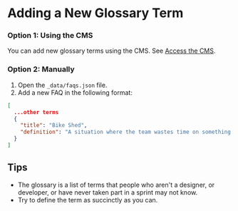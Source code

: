 # Adding a New Glossary Term

### Option 1: Using the CMS

You can add new glossary terms using the CMS. See [Access the CMS](https://github.com/thoughtbot/design-sprint-guide#access-the-cms).

### Option 2: Manually

1. Open the `_data/faqs.json` file.
2. Add a new FAQ in the following format:

```json
[
  ...other terms
  {
    "title": "Bike Shed",
    "definition": "A situation where the team wastes time on something trivial, at the cost of more important things. e.g. people arguing over what color to paint the bike shed while the house is not finished"
  }
]
```

## Tips

- The glossary is a list of terms that people who aren't a designer, or developer, or have never taken part in a sprint may not know.
- Try to define the term as succinctly as you can.
